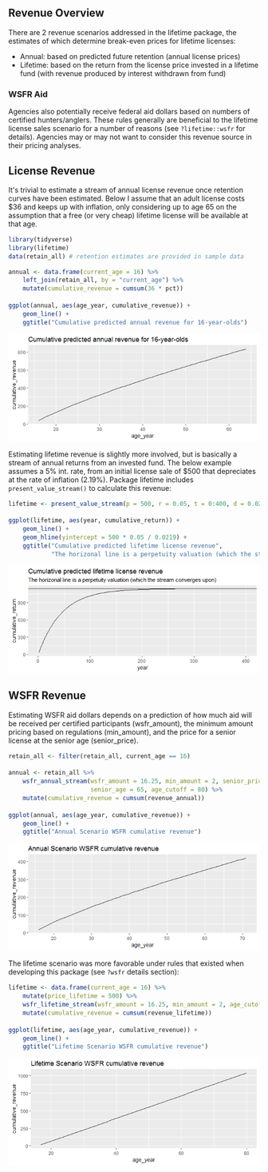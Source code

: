 
<!-- revenue.md is generated from revenue.Rmd. Please edit that file -->
Revenue Overview
----------------

There are 2 revenue scenarios addressed in the lifetime package, the estimates of which determine break-even prices for lifetime licenses:

-   Annual: based on predicted future retention (annual license prices)
-   Lifetime: based on the return from the license price invested in a lifetime fund (with revenue produced by interest withdrawn from fund)

### WSFR Aid

Agencies also potentially receive federal aid dollars based on numbers of certified hunters/anglers. These rules generally are beneficial to the lifetime license sales scenario for a number of reasons (see `?lifetime::wsfr` for details). Agencies may or may not want to consider this revenue source in their pricing analyses.

License Revenue
---------------

It's trivial to estimate a stream of annual license revenue once retention curves have been estimated. Below I assume that an adult license costs $36 and keeps up with inflation, only considering up to age 65 on the assumption that a free (or very cheap) lifetime license will be available at that age.

``` r
library(tidyverse)
library(lifetime)
data(retain_all) # retention estimates are provided in sample data
```

``` r
annual <- data.frame(current_age = 16) %>% 
    left_join(retain_all, by = "current_age") %>%
    mutate(cumulative_revenue = cumsum(36 * pct))

ggplot(annual, aes(age_year, cumulative_revenue)) + 
    geom_line() +
    ggtitle("Cumulative predicted annual revenue for 16-year-olds")
```

![](revenue_files/figure-markdown_github/unnamed-chunk-3-1.png)

Estimating lifetime revenue is slightly more involved, but is basically a stream of annual returns from an invested fund. The below example assumes a 5% int. rate, from an initial license sale of $500 that depreciates at the rate of inflation (2.19%). Package lifetime includes `present_value_stream()` to calculate this revenue:

``` r
lifetime <- present_value_stream(p = 500, r = 0.05, t = 0:400, d = 0.0219)

ggplot(lifetime, aes(year, cumulative_return)) +
    geom_line() +
    geom_hline(yintercept = 500 * 0.05 / 0.0219) +
    ggtitle("Cumulative predicted lifetime license revenue",
            "The horizonal line is a perpetuity valuation (which the stream converges upon)")
```

![](revenue_files/figure-markdown_github/unnamed-chunk-4-1.png)

WSFR Revenue
------------

Estimating WSFR aid dollars depends on a prediction of how much aid will be received per certified participants (wsfr\_amount), the minimum amount pricing based on regulations (min\_amount), and the price for a senior license at the senior age (senior\_price).

``` r
retain_all <- filter(retain_all, current_age == 16)

annual <- retain_all %>%
    wsfr_annual_stream(wsfr_amount = 16.25, min_amount = 2, senior_price = 15,
                       senior_age = 65, age_cutoff = 80) %>%
    mutate(cumulative_revenue = cumsum(revenue_annual))

ggplot(annual, aes(age_year, cumulative_revenue)) + 
    geom_line() +
    ggtitle("Annual Scenario WSFR cumulative revenue")
```

![](revenue_files/figure-markdown_github/unnamed-chunk-5-1.png)

The lifetime scenario was more favorable under rules that existed when developing this package (see `?wsfr` details section):

``` r
lifetime <- data.frame(current_age = 16) %>%
    mutate(price_lifetime = 500) %>%
    wsfr_lifetime_stream(wsfr_amount = 16.25, min_amount = 2, age_cutoff = 80) %>%
    mutate(cumulative_revenue = cumsum(revenue_lifetime))

ggplot(lifetime, aes(age_year, cumulative_revenue)) + 
    geom_line() +
    ggtitle("Lifetime Scenario WSFR cumulative revenue")
```

![](revenue_files/figure-markdown_github/unnamed-chunk-6-1.png)
